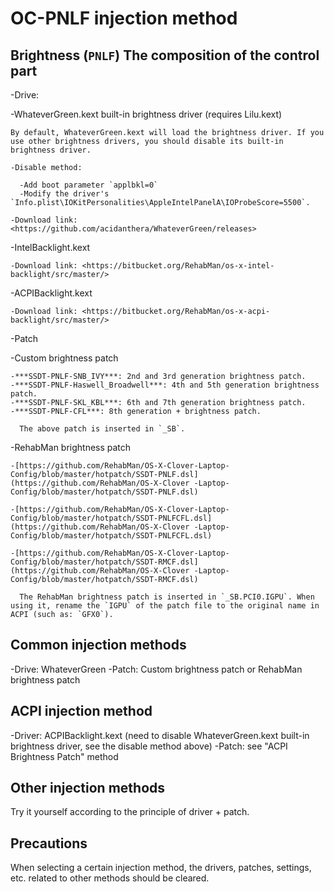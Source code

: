 # OC-PNLF injection method

## Brightness (`PNLF`) The composition of the control part

-Drive:

  -WhateverGreen.kext built-in brightness driver (requires Lilu.kext)

    By default, WhateverGreen.kext will load the brightness driver. If you use other brightness drivers, you should disable its built-in brightness driver.

    -Disable method:

      -Add boot parameter `applbkl=0`
      -Modify the driver's `Info.plist\IOKitPersonalities\AppleIntelPanelA\IOProbeScore=5500`.

    -Download link: <https://github.com/acidanthera/WhateverGreen/releases>

  -IntelBacklight.kext
  
    -Download link: <https://bitbucket.org/RehabMan/os-x-intel-backlight/src/master/>
  
  -ACPIBacklight.kext
  
    -Download link: <https://bitbucket.org/RehabMan/os-x-acpi-backlight/src/master/>
  
-Patch

  -Custom brightness patch

    -***SSDT-PNLF-SNB_IVY***: 2nd and 3rd generation brightness patch.
    -***SSDT-PNLF-Haswell_Broadwell***: 4th and 5th generation brightness patch.
    -***SSDT-PNLF-SKL_KBL***: 6th and 7th generation brightness patch.
    -***SSDT-PNLF-CFL***: 8th generation + brightness patch.

      The above patch is inserted in `_SB`.

  -RehabMan brightness patch
  
    -[https://github.com/RehabMan/OS-X-Clover-Laptop-Config/blob/master/hotpatch/SSDT-PNLF.dsl](https://github.com/RehabMan/OS-X-Clover -Laptop-Config/blob/master/hotpatch/SSDT-PNLF.dsl)
  
    -[https://github.com/RehabMan/OS-X-Clover-Laptop-Config/blob/master/hotpatch/SSDT-PNLFCFL.dsl](https://github.com/RehabMan/OS-X-Clover -Laptop-Config/blob/master/hotpatch/SSDT-PNLFCFL.dsl)
  
    -[https://github.com/RehabMan/OS-X-Clover-Laptop-Config/blob/master/hotpatch/SSDT-RMCF.dsl](https://github.com/RehabMan/OS-X-Clover -Laptop-Config/blob/master/hotpatch/SSDT-RMCF.dsl)
  
      The RehabMan brightness patch is inserted in `_SB.PCI0.IGPU`. When using it, rename the `IGPU` of the patch file to the original name in ACPI (such as: `GFX0`).

## Common injection methods

-Drive: WhateverGreen
-Patch: Custom brightness patch or RehabMan brightness patch

## ACPI injection method

-Driver: ACPIBacklight.kext (need to disable WhateverGreen.kext built-in brightness driver, see the disable method above)
-Patch: see "ACPI Brightness Patch" method

## Other injection methods

Try it yourself according to the principle of driver + patch.

## Precautions

When selecting a certain injection method, the drivers, patches, settings, etc. related to other methods should be cleared.
